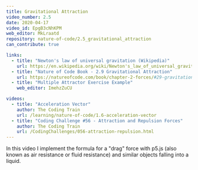 ```yaml
---
title: Gravitational Attraction
video_number: 2.5
date: 2020-04-17
video_id: EpgB3cNhKPM
web_editor: MkLraatd
repository: nature-of-code/2.5_gravitational_attraction
can_contribute: true

links:
  - title: "Newton's law of universal gravitation (Wikipedia)"
    url: https://en.wikipedia.org/wiki/Newton's_law_of_universal_gravitation
  - title: "Nature of Code Book - 2.9 Gravitational Attraction"
    url: https://natureofcode.com/book/chapter-2-forces/#29-gravitational-attraction
  - title: "Multiple Attractor Exercise Example"
    web_editor: ImehzZuCU

videos:
  - title: "Acceleration Vector"
    author: The Coding Train
    url: /learning/nature-of-code/1.6-acceleration-vector
  - title: "Coding Challenge #56 - Attraction and Repulsion Forces"
    author: The Coding Train
    url: /CodingChallenges/056-attraction-repulsion.html
---
```


In this video I implement the formula for a "drag" force with p5.js (also known as air resistance or fluid resistance) and similar objects falling into a liquid.
